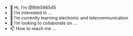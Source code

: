 - 👋 Hi, I’m @Rith596545
- 👀 I’m interested in ...
- 🌱 I’m currently learning electronic and telecommunication
- 💞️ I’m looking to collaborate on ...
- 📫 How to reach me ...

<!---
Rith596545/Rith596545 is a ✨ special ✨ repository because its `README.md` (this file) appears on your GitHub profile.
You can click the Preview link to take a look at your changes.
--->
